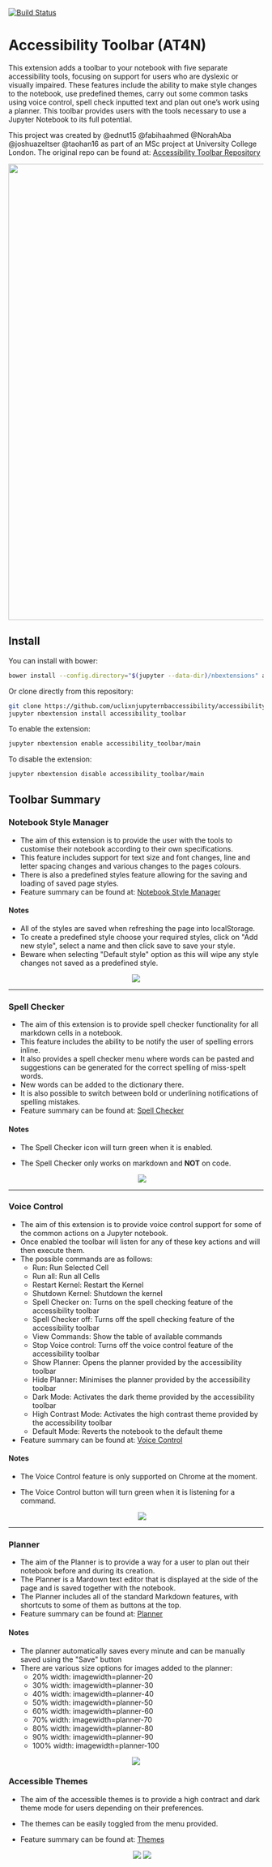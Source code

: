 [![Build Status](https://dev.azure.com/msjupyter/msjupyter/_apis/build/status/uclixnjupyternbaccessibility.jupyter_contrib_nbextensions?branchName=master)](https://dev.azure.com/msjupyter/msjupyter/_build/latest?definitionId=4&branchName=master)
# Accessibility Toolbar (AT4N)

This extension adds a toolbar to your notebook with five separate accessibility tools, focusing on support for users who are dyslexic or visually impaired. These features include the ability to make style changes to the notebook, use predefined themes, carry out some common tasks using voice control, spell check inputted text and plan out one’s work using a planner. This toolbar provides users with the tools necessary to use a Jupyter Notebook to its full potential.

This project was created by @ednut15 @fabihaahmed @NorahAba @joshuazeltser @taohan16 as part of an MSc project at University College London. The original repo can be found at: [Accessibility Toolbar Repository](https://github.com/uclixnjupyternbaccessibility/jupyter_contrib_nbextensions) 

<p align="center">
  <img width="900" src="accessibility_toolbar/images/summary.gif">
</p>

## Install

You can install with bower:

```bash
bower install --config.directory="$(jupyter --data-dir)/nbextensions" accessibility_toolbar
```

Or clone directly from this repository:

```bash
git clone https://github.com/uclixnjupyternbaccessibility/accessibility_toolbar.git
jupyter nbextension install accessibility_toolbar
```

To enable the extension:

```bash
jupyter nbextension enable accessibility_toolbar/main
```

To disable the extension:

```bash
jupyter nbextension disable accessibility_toolbar/main
```

## Toolbar Summary

### Notebook Style Manager

- The aim of this extension is to provide the user with the tools to customise their notebook according to their own
  specifications.
- This feature includes support for text size and font changes, line and letter spacing changes and
  various changes to the pages colours.
- There is also a predefined styles feature allowing for the saving and loading
  of saved page styles.
- Feature summary can be found at: [Notebook Style Manager](https://youtu.be/8Butk1EhpSw)

#### Notes

- All of the styles are saved when refreshing the page into localStorage.
- To create a predefined style choose your required styles, click on "Add new style", select a name and then
  click save to save your style.
- Beware when selecting "Default style" option as this will wipe any style changes not saved as a predefined
  style.

<p align="center">
  <img src="accessibility_toolbar/images/styles.png">
</p>

---

### Spell Checker

- The aim of this extension is to provide spell checker functionality for all markdown cells in a notebook.
- This feature includes the ability to be notify the user of spelling errors inline.
- It also provides a spell checker menu where words can be pasted and suggestions can be generated for the correct
  spelling of miss-spelt words.
- New words can be added to the dictionary there.
- It is also possible to switch between bold or underlining notifications of spelling mistakes.
- Feature summary can be found at: [Spell Checker](https://youtu.be/WfMLjviZlMc)

#### Notes

- The Spell Checker icon will turn green when it is enabled.
- The Spell Checker only works on markdown and **NOT** on code.
  
  <p align="center">
  <img src="accessibility_toolbar/images/spellchecker.png">
</p>

---

### Voice Control

- The aim of this extension is to provide voice control support for some of the common actions on a Jupyter notebook.
- Once enabled the toolbar will listen for any of these key actions and will then execute them.
- The possible commands are as follows:
  - Run: Run Selected Cell
  - Run all: Run all Cells
  - Restart Kernel: Restart the Kernel
  - Shutdown Kernel: Shutdown the kernel
  - Spell Checker on: Turns on the spell checking feature of the accessibility toolbar
  - Spell Checker off: Turns off the spell checking feature of the accessibility toolbar
  - View Commands: Show the table of available commands
  - Stop Voice control: Turns off the voice control feature of the accessibility toolbar
  - Show Planner: Opens the planner provided by the accessibility toolbar
  - Hide Planner: Minimises the planner provided by the accessibility toolbar
  - Dark Mode: Activates the dark theme provided by the accessibility toolbar
  - High Contrast Mode: Activates the high contrast theme provided by the accessibility toolbar
  - Default Mode: Reverts the notebook to the default theme
- Feature summary can be found at: [Voice Control](https://youtu.be/UepPF3ECV_s)

#### Notes

- The Voice Control feature is only supported on Chrome at the moment.
- The Voice Control button will turn green when it is listening for a command.

  <p align="center">
  <img src="accessibility_toolbar/images/voice.png">
</p>

---

### Planner

- The aim of the Planner is to provide a way for a user to plan out their notebook before and during its creation.
- The Planner is a Mardown text editor that is displayed at the side of the page and is saved together with the
  notebook.
- The Planner includes all of the standard Markdown features, with shortcuts to some of them as buttons at the top.
- Feature summary can be found at: [Planner](https://youtu.be/smV4PZKINiM)

#### Notes

- The planner automatically saves every minute and can be manually saved using the "Save" button
- There are various size options for images added to the planner:
  - 20% width: imagewidth=planner-20
  - 30% width: imagewidth=planner-30
  - 40% width: imagewidth=planner-40
  - 50% width: imagewidth=planner-50
  - 60% width: imagewidth=planner-60
  - 70% width: imagewidth=planner-70
  - 80% width: imagewidth=planner-80
  - 90% width: imagewidth=planner-90
  - 100% width: imagewidth=planner-100

<p align="center">
  <img src="accessibility_toolbar/images/planner.png">
</p>

### Accessible Themes

- The aim of the accessible themes is to provide a high contract and dark theme mode for users depending on their
  preferences.
- The themes can be easily toggled from the menu provided.
- Feature summary can be found at: [Themes](https://youtu.be/EbC200P6KwM)

  <p align="center">
  <img src="accessibility_toolbar/images/darkmode.png">
  <img src="accessibility_toolbar/images/contrastmode.png">
</p>
